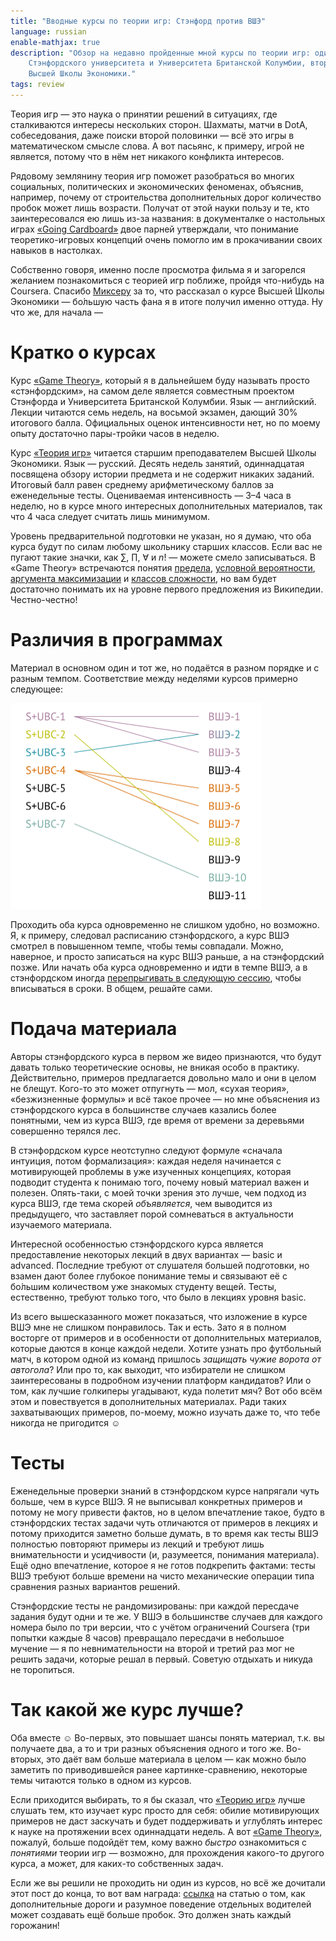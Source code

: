 ```yaml
---
title: "Вводные курсы по теории игр: Стэнфорд против ВШЭ"
language: russian
enable-mathjax: true
description: "Обзор на недавно пройденные мной курсы по теории игр: один от
    Стэнфордского университета и Университета Британской Колумбии, второй от
    Высшей Школы Экономики."
tags: review
---
```


Теория игр — это наука о принятии решений в ситуациях, где сталкиваются интересы
нескольких сторон. Шахматы, матчи в DotA, собеседования, даже поиски второй
половинки — всё это игры в математическом смысле слова. А вот пасьянс,
к примеру, игрой не является, потому что в нём нет никакого конфликта интересов.

Рядовому землянину теория игр поможет разобраться во многих социальных,
политических и экономических феноменах, объяснив, например, почему от
строительства дополнительных дорог количество пробок может лишь возрасти.
Получат от этой науки пользу и те, кто заинтересовался ею лишь из-за названия:
в документалке о настольных играх [«Going Cardboard»][going-cardboard] двое
парней утверждали, что понимание теоретико-игровых концепций очень помогло им
в прокачивании своих навыков в настолках.

Собственно говоря, именно после просмотра фильма я и загорелся желанием
познакомиться с теорией игр поближе, пройдя что-нибудь на Coursera. Спасибо
[Миксеру][rexim] за то, что рассказал о курсе Высшей Школы Экономики — бо́льшую
часть фана я в итоге получил именно оттуда. Ну что же, для начала —

# Кратко о курсах

Курс [«Game Theory»][game-theory-stanford], который я в дальнейшем буду называть
просто «стэнфордским», на самом деле является совместным проектом Стэнфорда
и Университета Британской Колумбии. Язык — английский. Лекции читаются семь
недель, на восьмой экзамен, дающий 30% итогового балла. Официальных оценок
интенсивности нет, но по моему опыту достаточно пары-тройки часов в неделю.

Курс [«Теория игр»][game-theory-hse] читается старшим преподавателем Высшей
Школы Экономики. Язык — русский. Десять недель занятий, одиннадцатая посвящена
обзору истории предмета и не содержит никаких заданий. Итоговый балл равен
среднему арифметическому баллов за еженедельные тесты. Оцениваемая
интенсивность — 3–4 часа в неделю, но в курсе много интересных дополнительных
материалов, так что 4 часа следует считать лишь минимумом.

Уровень предварительной подготовки не указан, но я думаю, что оба курса будут по
силам любому школьнику старших классов. Если вас не пугают такие значки, как
$\sum$, $\prod$, $\forall$ и $n!$ — можете смело записываться. В «Game Theory»
встречаются понятия [предела][wru-limit], [условной
вероятности][wru-conditional-probability], [аргумента максимизации][wru-argmax]
и [классов сложности][wru-np-complexity], но вам будет достаточно понимать их на
уровне первого предложения из Википедии. Честно-честно!

# Различия в программах

Материал в основном один и тот же, но подаётся в разном порядке и с разным
темпом. Соответствие между неделями курсов примерно следующее:

<div class="center">
<img src="/images/introductory-game-theory-courses-stanford-vs-hse-schedules.svg"
    width="402px" height="329px"
    loading="lazy"
    alt="Сравнение расписаний курсов Стэнфорда и ВШЭ"
    class="bleed" />
</div>

Проходить оба курса одновременно не слишком удобно, но возможно. Я, к примеру,
следовал расписанию стэнфордского, а курс ВШЭ смотрел в повышенном темпе, чтобы
темы совпадали. Можно, наверное, и просто записаться на курс ВШЭ раньше, а на
стэнфордский позже. Или начать оба курса одновременно и идти в темпе ВШЭ,
а в стэнфордском иногда [перепрыгивать в следующую
сессию][coursera-switch-session], чтобы вписываться в сроки. В общем, решайте
сами.

# Подача материала

Авторы стэнфордского курса в первом же видео признаются, что будут давать только
теоретические основы, не вникая особо в практику. Действительно, примеров
предлагается довольно мало и они в целом не блещут. Кого-то это может
отпугнуть — мол, «сухая теория», «безжизненные формулы» и всё такое прочее — но
мне объяснения из стэнфордского курса в большинстве случаев казались более
понятными, чем из курса ВШЭ, где время от времени за деревьями совершенно
терялся лес.

В стэнфордском курсе неотступно следуют формуле «сначала интуиция, потом
формализация»: каждая неделя начинается с мотивирующей проблемы в уже изученных
концепциях, которая подводит студента к понимаю того, почему новый материал
важен и полезен. Опять-таки, с моей точки зрения это лучше, чем подход из курса
ВШЭ, где тема скорей *объявляется*, чем выводится из предыдущего, что заставляет
порой сомневаться в актуальности изучаемого материала.

Интересной особенностью стэнфордского курса является предоставление некоторых
лекций в двух вариантах — basic и advanced. Последние требуют от слушателя
большей подготовки, но взамен дают более глубокое понимание темы и связывают её
с бо́льшим количеством уже знакомых студенту вещей. Тесты, естественно, требуют
только того, что было в лекциях уровня basic.

Из всего вышесказанного может показаться, что изложение в курсе ВШЭ мне не
слишком понравилось. Так и есть. Зато я в полном восторге от примеров
и в особенности от дополнительных материалов, которые даются в конце каждой
недели. Хотите узнать про футбольный матч, в котором одной из команд пришлось
*защищать чужие ворота от автогола*? Или про то, как выходит, что избиратели не
слишком заинтересованы в подробном изучении платформ кандидатов? Или о том, как
лучшие голкиперы угадывают, куда полетит мяч? Вот обо всём этом и повествуется
в дополнительных материалах. Ради таких захватывающих примеров, по-моему, можно
изучать даже то, что тебе никогда не пригодится ☺

# Тесты

Еженедельные проверки знаний в стэнфордском курсе напрягали чуть больше, чем
в курсе ВШЭ. Я не выписывал конкретных примеров и потому не могу привести
фактов, но в целом впечатление такое, будто в стэнфордских тестах задачи чуть
отличаются от примеров в лекциях и потому приходится заметно больше думать, в то
время как тесты ВШЭ полностью повторяют примеры из лекций и требуют лишь
внимательности и усидчивости (и, разумеется, понимания материала). Ещё одно
впечатление, которое я не готов подкрепить фактами: тесты ВШЭ требуют больше
времени на чисто механические операции типа сравнения разных вариантов решений.

Стэнфордские тесты не рандомизированы: при каждой пересдаче задания будут одни
и те же. У ВШЭ в большинстве случаев для каждого номера было по три версии, что
с учётом ограничений Coursera (три попытки каждые 8 часов) превращало пересдачи
в небольшое мучение — я по невнимательности на второй и третий раз мог не решить
задачи, которые решал в первый. Советую отдыхать и никуда не торопиться.

# Так какой же курс лучше?

Оба вместе ☺ Во-первых, это повышает шансы понять материал, т.к. вы получаете
два, а то и три разных объяснения одного и того же. Во-вторых, это даёт вам
больше материала в целом — как можно было заметить по приводившейся ранее
картинке-сравнению, некоторые темы читаются только в одном из курсов.

Если приходится выбирать, то я бы сказал, что [«Теорию игр»][game-theory-hse]
лучше слушать тем, кто изучает курс просто для себя: обилие мотивирующих
примеров не даст заскучать и будет поддерживать и углублять интерес к науке на
протяжении всех одиннадцати недель. А вот [«Game Theory»][game-theory-stanford],
пожалуй, больше подойдёт тем, кому важно *быстро* ознакомиться с *понятиями*
теории игр — возможно, для прохождения какого-то другого курса, а может, для
каких-то собственных задач.

Если же вы решили не проходить ни один из курсов, но всё же дочитали этот пост до
конца, то вот вам награда: [ссылка][kvant-roads] на статью о том, как
дополнительные дороги и разумное поведение отдельных водителей может создавать
ещё больше пробок. Это должен знать каждый горожанин!

[rexim]: https://github.com/rexim "rexim (Alexey Kutepov) — GitHub"

[going-cardboard]: http://www.imdb.com/title/tt2229165
    "IMDb — Going Cardboard: A Board Game Documentary"

[game-theory-stanford]: https://www.coursera.org/learn/game-theory-1
    "Game Theory — Coursera"

[game-theory-hse]: https://www.coursera.org/learn/game-theory
    "Теория игр — Coursera"

[coursera-switch-session]: https://learner.coursera.help/hc/en-us/articles/208279776-Switch-to-a-different-session
    "Switch to a different session — Coursera Help Center"

[wru-limit]: https://ru.wikipedia.org/wiki/Предел_(математика)
    "Предел (математика) — Википедия"

[wru-conditional-probability]: https://ru.wikipedia.org/wiki/Условная_вероятность
    "Условная вероятность — Википедия"

[wru-argmax]: https://ru.wikipedia.org/wiki/Аргументы_максимизации_и_минимизации
    "Аргументы максимизации и минимизации — Википедия"

[wru-np-complexity]: https://ru.wikipedia.org/wiki/Класс_NP
    "Класс NP — Википедия"

[wru-geometric-progression]: https://ru.wikipedia.org/wiki/Геометрическая_прогрессия
    "Геометрическая прогрессия — Википедия"

[kvant-roads]: http://kvant.mccme.ru/pdf/2013/2013-01-b.pdf#page=15
    "Журнал «Квант», №1-2013. Автомобильные пробки: когда рациональность ведёт
    к коллапсу"
